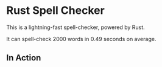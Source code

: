 # Rust Spell Checker
This is a lightning-fast spell-checker, powered by Rust.

It can spell-check 2000 words in 0.49 seconds on average.

## In Action